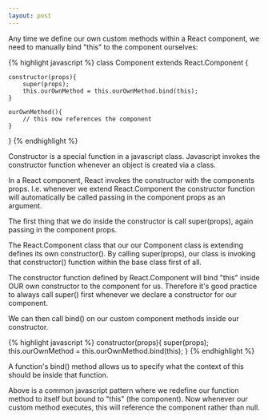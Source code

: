 ```yaml
---
layout: post
---
```


Any time we define our own custom methods within a React component, we need to manually bind "this" to the component ourselves:

{% highlight javascript %}
class Component extends React.Component {

	constructor(props){
		super(props);
		this.ourOwnMethod = this.ourOwnMethod.bind(this);
	}

	ourOwnMethod(){
		// this now references the component
	}

}
{% endhighlight %}

Constructor is a special function in a javascript class. Javascript invokes the constructor function whenever an object is created via a class.

In a React component, React invokes the constructor with the components props. I.e. whenever we extend React.Component the constructor function will automatically be called passing in the component props as an argument.

The first thing that we do inside the constructor is call super(props), again passing in the component props.

The React.Component class that our our Component class is extending defines its own constructor(). By calling super(props), our class is invoking that constructor() function within the base class first of all. 

The constructor function defined by React.Component will bind "this" inside OUR own constructor to the component for us. Therefore it's good practice to always call super() first whenever we declare a constructor for our component.

We can then call bind() on our custom component methods inside our constructor.

{% highlight javascript %}
constructor(props){
	super(props);
	this.ourOwnMethod = this.ourOwnMethod.bind(this);
}
{% endhighlight %}

A function's bind() method allows us to specify what the context of this should be inside that function.

Above is a common javascript pattern where we redefine our function method to itself but bound to "this" (the component). Now whenever our custom method executes, this will reference the component rather than null.
